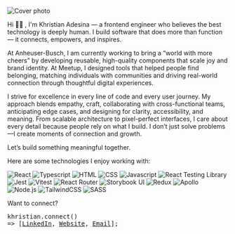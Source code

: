 ![Cover photo](kcode20_github.gif)

Hi 👋🏾 , I'm Khristian Adesina — a frontend engineer who believes the best technology is deeply human. I build software that does more than function — it connects, empowers, and inspires.

At Anheuser-Busch, I am currently working to bring a “world with more cheers” by developing reusable, high-quality components that scale joy and brand identity. At Meetup, I designed tools that helped people find belonging, matching individuals with communities and driving real-world connection through thoughtful digital experiences.

I strive for excellence in every line of code and every user journey. My approach blends empathy, craft, collaborating with cross-functional teams, anticipating edge cases, and designing for clarity, accessibility, and meaning. From scalable architecture to pixel-perfect interfaces, I care about every detail because people rely on what I build. I don’t just solve problems—I create moments of connection and growth.

Let’s build something meaningful together.

Here are some technologies I enjoy working with:

![React](https://img.shields.io/badge/-ReactJS-fff?&logo=React&color=2f5b44&logoColor=white)
![Typescript](https://img.shields.io/badge/-TypeScript-fff?&logo=TypeScript&color=2f5b44&logoColor=white)
![HTML](https://img.shields.io/badge/-HTML5-fff?&logo=HTML5&color=2f5b44&logoColor=white)
![CSS](https://img.shields.io/badge/-CSS-fff?&logo=CSS&color=2f5b44&logoColor=white)
![Javascript](https://img.shields.io/badge/-Javascript-fff?&logo=JavaScript&color=2f5b44&logoColor=white)
![React Testing Library](https://img.shields.io/badge/React%20Testing%20Library-2f5b44?logo=React&logoColor=white)
![Jest](https://img.shields.io/badge/Jest-2f5b44?logo=jest&logoColor=white)
![Vitest](https://img.shields.io/badge/Vitest-2f5b44?logo=vitest&logoColor=white)
![React Router](https://img.shields.io/badge/React%20Router-2f5b44?logo=react-router&logoColor=white)
![Storybook UI](https://img.shields.io/badge/Storybook%20UI-2f5b44?logo=storybook&logoColor=white)
![Redux](https://img.shields.io/badge/-Redux-fff?&logo=redux&color=2f5b44&logoColor=white)
![Apollo](https://img.shields.io/badge/-Apollo-fff?&logo=graphql&color=2f5b44&logoColor=white)
![Node.js](https://img.shields.io/badge/-Node.js-fff?&logo=node.js&color=2f5b44&logoColor=white)
![TailwindCSS](https://img.shields.io/badge/-Tailwind-fff?&logo=tailwindcss&color=2f5b44&logoColor=white)
![SASS](https://img.shields.io/badge/-SASS-fff?&logo=sass&color=2f5b44&logoColor=white)

Want to connect?
<pre>
khristian.connect()
=> [<a href="https://linkedin.com/in/khristian-brooks" title="LinkedIn Link">LinkedIn</a>, <a href="https://khristianadesina.com" title="Website">Website</a>, <a href="mailto:khristian.adesina@gmail.com" title="Email">Email</a>];</pre>

<!--
**kcode20/kcode20** is a ✨ _special_ ✨ repository because its `README.md` (this file) appears on your GitHub profile.

Here are some ideas to get you started:

- 🔭 I’m currently working on ...
- 🌱 I’m currently learning ...
- 👯 I’m looking to collaborate on ...
- 🤔 I’m looking for help with ...
- 💬 Ask me about ...
- 📫 How to reach me: ...
- 😄 Pronouns: ...
- ⚡ Fun fact: ...
-->
